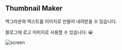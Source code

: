 ## Thumbnail Maker

백그라운와 텍스트를 이미지로 만들어 내려받을 수 있습니다.

블로그에 로고 이미지로 사용할 수 있습니다. 😀

![screen](https://jelee603.github.io/images/post/thumbnail-demo.gif)